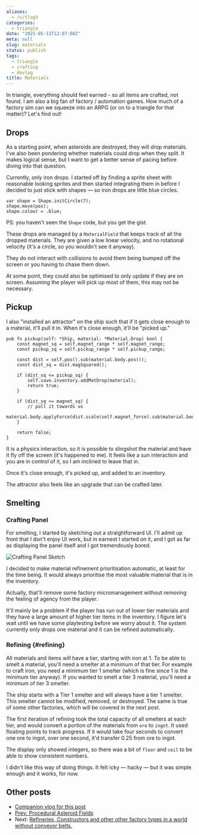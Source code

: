 ```yaml
---
aliases:
  - /s/tlog3
categories:
  - triangle
date: "2025-05-13T12:07:00Z"
meta: null
slug: materials
status: publish
tags:
  - triangle
  - crafting
  - devlog
title: Materials
---
```


In triangle, everything should feel earned - so all items are crafted, not
found. I am also a big fan of factory / automation games. How much of a factory
sim can we squeeze into an ARPG (or on to a triangle for that matter)? Let's
find out!

## Drops

As a starting point, when asteroids are destroyed, they will drop materials.
I've also been pondering whether materials could drop when they split. It makes
logical sense, but I want to get a better sense of pacing before diving into
that question.

Currently, only iron drops. I started off by finding a sprite sheet with
reasonable looking sprites and then started integrating them in before I decided
to just stick with shapes — so iron drops are little blue circles.

```zig
var shape = Shape.initCircle(7);
shape.move(pos);
shape.colour = .blue;
```

PS: you haven't seen the `Shape` code, but you get the gist.

These drops are managed by a `MaterialField` that keeps track of all the dropped
materials. They are given a low linear velocity, and no rotational velocity
(it's a circle, so you wouldn't see it anyway).

They do not interact with collisions to avoid them being bumped off the screen
or you having to chase them down.

At some point, they could also be optimised to only update if they are on
screen. Assuming the player will pick up most of them, this may not be
necessary.

<!-- more -->

## Pickup

I also "installed an attractor" on the ship such that if it gets close enough to
a material, it'll pull it in. When it's close enough, it'll be "picked up."

```zig
pub fn pickup(self: *Ship, material: *Material.Drop) bool {
    const magnet_sq = self.magnet_range * self.magnet_range;
    const pickup_sq = self.pickup_range * self.pickup_range;

    const dist = self.pos().sub(material.body.pos());
    const dist_sq = dist.magSquared();

    if (dist_sq <= pickup_sq) {
        self.save.inventory.addMatDrop(material);
        return true;
    }

    if (dist_sq <= magnet_sq) {
        // pull it towards us
        material.body.applyForce(dist.scale(self.magnet_force).sub(material.body.lvel));
    }

    return false;
}
```

It is a physics interaction, so it is possible to slingshot the material and
have it fly off the screen (it's happened to me). It feels like a sun
interaction and you are in control of it, so I am inclined to leave that in.

Once it's close enough, it's picked up, and added to an inventory.

The attractor also feels like an upgrade that can be crafted later.

## Smelting

### Crafting Panel

For smelting, I started by sketching out a straightforward UI. I'll admit up
front that I don't enjoy UI work, but in earnest I started on it, and I got as
far as displaying the panel itself and I got tremendously bored.

![Crafting Panel Sketch](/assets/2025/05/craft-ui-sketch.png "Crafting Panel Sketch")

I decided to make material refinement prioritisation automatic, at least for the
time being. It would always prioritise the most valuable material that is in the
inventory.

Actually, that'll remove some factory micromanagement without removing the
feeling of agency from the player.

It'll mainly be a problem if the player has run out of lower tier materials and
they have a large amount of higher tier items in the inventory. I figure let's
wait until we have some playtesting before we worry about it. The system
currently only drops one material and it can be refined automatically.

### Refining {#refining}

All materials and items will have a tier, starting with iron at 1. To be able to
smelt a material, you'll need a smelter at a minimum of that tier. For example
to craft iron, you need a minimum tier 1 smelter (which is fine since 1 is the
minimum tier anyway). If you wanted to smelt a tier 3 material, you'll need a
minimum of tier 3 smelter.

The ship starts with a Tier 1 smelter and will always have a tier 1 smelter.
This smelter cannot be modified, removed, or destroyed. The same is true of some
other factories, which will be covered in the next post.

The first iteration of refining took the total capacity of all smelters at each
tier, and would convert a portion of the materials from `ore` to `ingot`. It
used floating points to track progress. If it would take four seconds to convert
one ore to ingot, over one second, it'd transfer 0.25 from ore to ingot.

The display only showed integers, so there was a bit of `floor` and `ceil` to be
able to show consistent numbers.

I didn't like this way of doing things. It felt icky — hacky — but it was simple
enough and it works, for now.

## Other posts

- [Companion vlog for this post](https://youtu.be/8ct9aWNj3Zk)
- [Prev: Procedural Asteroid Fields](2025-05-10-asteroid-field.md)
- Next:
  [Refineries, Constructors and other other factory types in a world without conveyor belts.](2025-05-20-crafting-machines.md)
